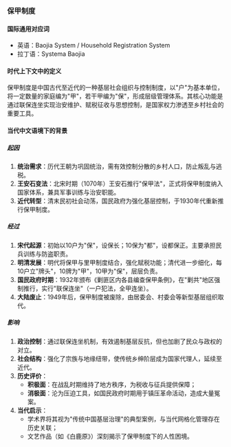 ### **保甲制度**

#### **国际通用对应词**
- 英语：Baojia System / Household Registration System
- 拉丁语：Systema Baojia

#### **时代上下文中的定义**
保甲制度是中国古代至近代的一种基层社会组织与控制制度，以"户"为基本单位，将一定数量的家庭编为"甲"，若干甲编为"保"，形成层级管理体系。其核心功能是通过联保连坐实现治安维护、赋税征收与思想控制，是国家权力渗透至乡村社会的重要工具。

#### **当代中文语境下的背景**

##### **起因**
1. **统治需求**：历代王朝为巩固统治，需有效控制分散的乡村人口，防止叛乱与逃税。
2. **王安石变法**：北宋时期（1070年）王安石推行"保甲法"，正式将保甲制度纳入国家体系，兼具军事训练与治安职能。
3. **近代转型**：清末民初社会动荡，国民政府为强化基层控制，于1930年代重新推行保甲制度。

##### **经过**
1. **宋代起源**：初始以10户为"保"，设保长；10保为"都"，设都保正。主要承担民兵训练与防盗职责。
2. **明清发展**：明代将保甲与里甲制度结合，强化赋税功能；清代进一步细化，每10户立"牌头"，10牌为"甲"，10甲为"保"，层层负责。
3. **国民政府时期**：1932年颁布《剿匪区内各县编查保甲条例》，在"剿共"地区强制推行，实行"联保连坐"（一户犯法，全甲连坐）。
4. **大陆废止**：1949年后，保甲制度被废除，由居委会、村委会等新型基层组织取代。

##### **影响**
1. **政治控制**：通过联保连坐机制，有效遏制基层反抗，但也加剧了民众与政权的对立。
2. **社会结构**：强化了宗族与地缘纽带，使传统乡绅阶层成为国家代理人，延续至近代。
3. **历史评价**：
   - **积极面**：在战乱时期维持了地方秩序，为税收与征兵提供保障；
   - **消极面**：沦为压迫工具，如国民政府时期用于镇压革命活动，造成大量冤案。
4. **当代启示**：
   - 学术界将其视为"传统中国基层治理"的典型案例，与当代网格化管理存在历史关联；
   - 文艺作品（如《白鹿原》）深刻揭示了保甲制度下的人性困境。
